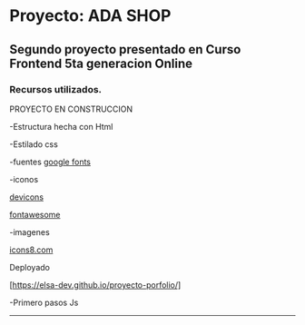 # Proyecto: ADA SHOP
## Segundo proyecto presentado en Curso Frontend 5ta generacion Online
### Recursos utilizados.

PROYECTO EN CONSTRUCCION

-Estructura hecha con Html

-Estilado css

-fuentes 
[google fonts](https://fonts.google.com/)

-iconos

[devicons](https://devicons.github.io/devicon/) 

[fontawesome](https://fontawesome.com/)

-imagenes 

[icons8.com](https://icons8.com/vector-creator/new)

Deployado

[https://elsa-dev.github.io/proyecto-porfolio/]

-Primero pasos Js

---